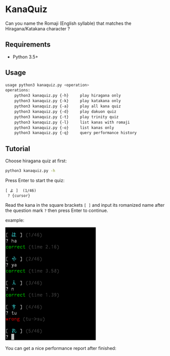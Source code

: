# KanaQuiz

Can you name the Romaji (English syllable) that matches the Hiragana/Katakana character ?

## Requirements

- Python 3.5+

## Usage

```bash
usage python3 kanaquiz.py <operation>
operations: 
    python3 kanaquiz.py {-h}     play hiragana only
    python3 kanaquiz.py {-k}     play katakana only
    python3 kanaquiz.py {-a}     play all kana quiz
    python3 kanaquiz.py {-d}     play dakuon quiz
    python3 kanaquiz.py {-t}     play trinity quiz
    python3 kanaquiz.py {-l}     list kanas with romaji
    python3 kanaquiz.py {-o}     list kanas only
    python3 kanaquiz.py {-q}     query performance history
```

## Tutorial

Choose hiragana quiz at first:

```bash
python3 kanaquiz.py -h
```

Press Enter to start the quiz:

```
[ よ ]  (1/46)
 ? {cursor}
```

Read the kana in the square brackets `[ ]` and input its romanized name after the question mark `?` then press Enter to continue.

example:

![](images/quiz-1.png)

You can get a nice performance report after finished:

